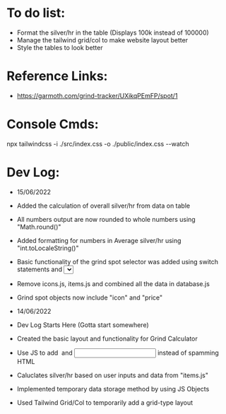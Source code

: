 # To do list:

-   Format the silver/hr in the table (Displays 100k instead of 100000)
-   Manage the tailwind grid/col to make website layout better
-   Style the tables to look better

# Reference Links:

-   https://garmoth.com/grind-tracker/UXikqPEmFP/spot/1

# Console Cmds:

npx tailwindcss -i ./src/index.css -o ./public/index.css --watch

# Dev Log:

-   15/06/2022
-   Added the calculation of overall silver/hr from data on table
-   All numbers output are now rounded to whole numbers using "Math.round()"
-   Added formatting for numbers in Average silver/hr using "int.toLocaleString()"
-   Basic functionality of the grind spot selector was added using switch statements and <select>
-   Remove icons.js, items.js and combined all the data in database.js
-   Grind spot objects now include "icon" and "price"

-   14/06/2022
-   Dev Log Starts Here (Gotta start somewhere)
-   Created the basic layout and functionality for Grind Calculator
-   Use JS to add <img> and <input> instead of spamming HTML
-   Caluclates silver/hr based on user inputs and data from "items.js"
-   Implemented temporary data storage method by using JS Objects
-   Used Tailwind Grid/Col to temporarily add a grid-type layout
